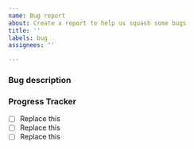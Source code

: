 ```yaml
---
name: Bug report
about: Create a report to help us squash some bugs
title: ''
labels: bug
assignees: ''

---
```


### Bug description

### Progress Tracker
- [ ] Replace this
- [ ] Replace this
- [ ] Replace this
